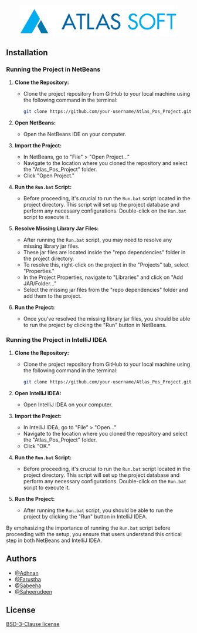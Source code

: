 
<p align="center">
  <img src="https://github.com/Adhnan23/Atlas_Pos_Project/blob/master/src/atlas/icons/atlas.png" alt="Project Logo" />
</p>


## Installation
### Running the Project in NetBeans

1. **Clone the Repository:**
   - Clone the project repository from GitHub to your local machine using the following command in the terminal:
     ```bash
     git clone https://github.com/your-username/Atlas_Pos_Project.git
     ```

2. **Open NetBeans:**
   - Open the NetBeans IDE on your computer.

3. **Import the Project:**
   - In NetBeans, go to "File" > "Open Project..."
   - Navigate to the location where you cloned the repository and select the "Atlas_Pos_Project" folder.
   - Click "Open Project."

4. **Run the `Run.bat` Script:**
   - Before proceeding, it's crucial to run the `Run.bat` script located in the project directory. This script will set up the project database and perform any necessary configurations. Double-click on the `Run.bat` script to execute it.

5. **Resolve Missing Library Jar Files:**
   - After running the `Run.bat` script, you may need to resolve any missing library jar files.
   - These jar files are located inside the "repo dependencies" folder in the project directory.
   - To resolve this, right-click on the project in the "Projects" tab, select "Properties."
   - In the Project Properties, navigate to "Libraries" and click on "Add JAR/Folder..."
   - Select the missing jar files from the "repo dependencies" folder and add them to the project.

6. **Run the Project:**
   - Once you've resolved the missing library jar files, you should be able to run the project by clicking the "Run" button in NetBeans.

### Running the Project in IntelliJ IDEA

1. **Clone the Repository:**
   - Clone the project repository from GitHub to your local machine using the following command in the terminal:
     ```bash
     git clone https://github.com/your-username/Atlas_Pos_Project.git
     ```

2. **Open IntelliJ IDEA:**
   - Open IntelliJ IDEA on your computer.

3. **Import the Project:**
   - In IntelliJ IDEA, go to "File" > "Open..."
   - Navigate to the location where you cloned the repository and select the "Atlas_Pos_Project" folder.
   - Click "OK."

4. **Run the `Run.bat` Script:**
   - Before proceeding, it's crucial to run the `Run.bat` script located in the project directory. This script will set up the project database and perform any necessary configurations. Double-click on the `Run.bat` script to execute it.

5. **Run the Project:**
   - After running the `Run.bat` script, you should be able to run the project by clicking the "Run" button in IntelliJ IDEA.

By emphasizing the importance of running the `Run.bat` script before proceeding with the setup, you ensure that users understand this critical step in both NetBeans and IntelliJ IDEA.


## Authors

- [@Adhnan](https://www.github.com/Adhnan23)
- [@Farustha](https://www.github.com/Farustha)
- [@Sabeeha](https://www.github.com/SabeehaNidaws)
- [@Saheerudeen](https://www.github.com/CSE22095)


## License

[BSD-3-Clause license](https://github.com/Adhnan23/Atlas_Pos_Project/blob/master/LICENSE)


